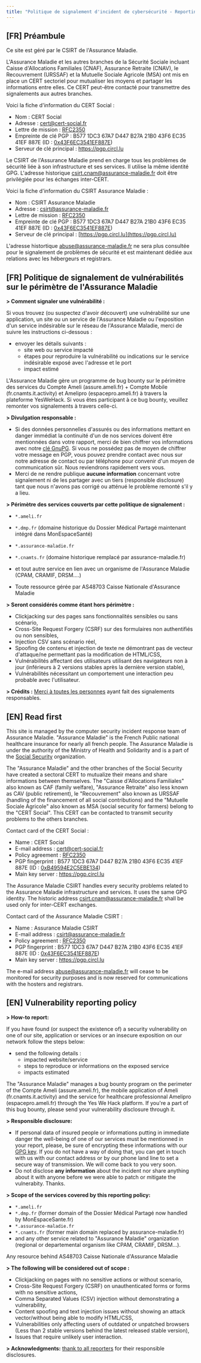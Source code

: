 ```yaml
---
title: "Politique de signalement d'incident de cybersécurité - Reporting Policy for Security Incident"
---
```


## [FR] Préambule

Ce site est géré par le CSIRT de l'Assurance Maladie.

L'Assurance Maladie et les autres branches de la Sécurité Sociale incluant Caisse d'Allocations Familiales (CNAF), Assurance Retraite (CNAV), le Recouvrement (URSSAF) et la Mutuelle Sociale Agricole (MSA) ont mis en place un CERT sectoriel pour mutualiser les moyens et partager les informations entre elles. Ce CERT peut-être contacté pour transmettre des signalements aux autres branches.

Voici la fiche d'information du CERT Social :
- Nom : CERT Social
- Adresse : [cert@cert-social.fr](mailto:cert@cert-social.fr)
- Lettre de mission : [RFC2350](https://www.assurance-maladie.ameli.fr/pages-d-informations-legales/cert-social)
- Empreinte de clé PGP : B577 1DC3 67A7 D447 B27A 21B0 43F6 EC35 41EF 887E (ID : [0x43F6EC3541EF887E](https://pgp.circl.lu/pks/lookup?op=get&search=0x43f6ec3541ef887e))
- Serveur de clé principal : https://pgp.circl.lu

Le CSIRT de l'Assurance Maladie prend en charge tous les problèmes de sécurité liée à son infrastructure et ses services. Il utilise la même identité GPG. L'adresse historique csirt.cnam@assurance-maladie.fr doit être privilégiée pour les échanges inter-CERT.

Voici la fiche d'information du CSIRT Assurance Maladie :
- Nom : CSIRT Assurance Maladie 
- Adresse : [csirt@assurance-maladie.fr](mailto:csirt@assurance-maladie.fr)
- Lettre de mission : [RFC2350](https://www.assurance-maladie.ameli.fr/pages-d-informations-legales/csirt-assurance-maladie-rfc2350)
- Empreinte de clé PGP : B577 1DC3 67A7 D447 B27A 21B0 43F6 EC35 41EF 887E (ID : [0x43F6EC3541EF887E](https://pgp.circl.lu/pks/lookup?op=get&search=0x43f6ec3541ef887e))
- Serveur de clé principal : [https://pgp.circl.lu](https://pgp.circl.lu)

L'adresse histortique abuse@assurance-maladie.fr ne sera plus consultée pour le signalement de problèmes de sécurité et est maintenant dédiée aux relations avec les hébergeurs et registrars.

## [FR] Politique de signalement de vulnérabilités sur le périmètre de l'Assurance Maladie

**> Comment signaler une vulnérabilité :** 

Si vous trouvez (ou suspectez d'avoir découvert) une vulnérabilité sur une application, un site ou un service de l'Assurance Maladie ou l'exposition d'un service indésirable sur le réseau de l'Assurance Maladie, merci de suivre les instructions ci-dessous :
- envoyer les détails suivants :
  - site web ou service impacté
  - étapes pour reproduire la vulnérabilité ou indications sur le service indésirable exposé avec l'adresse et le port
  - impact estimé
 
L'Assurance Maladie gère un programme de bug bounty sur le périmètre des services du Compte Ameli (assure.ameli.fr) + Compte Mobile (fr.cnamts.it.activity) et Amelipro (espacepro.ameli.fr) à travers la plateforme YesWeHack. Si vous êtes participant à ce bug bounty, veuillez remonter vos signalements à travers celle-ci.

**> Divulgation responsable :** 
- Si des données personnelles d'assurés ou des informations mettant en danger immédiat la continuité d'un de nos services doivent être mentionnées dans votre rapport, merci de bien chiffrer vos informations avec notre [clé GnuPG](https://pgp.circl.lu/pks/lookup?op=get&search=0x43f6ec3541ef887e). Si vous ne possédez pas de moyen de chiffrer votre message en PGP, vous pouvez prendre contact avec nous sur notre adresse de contact ou par téléphone pour convenir d'un moyen de communication sûr. Nous reviendrons rapidement vers vous. 
- Merci de ne rendre publique **aucune information** concernant votre signalement ni de les partager avec un tiers (responsible disclosure) tant que nous n'avons pas corrigé ou atténué le problème remonté s'il y a lieu. 

**> Périmètre des services couverts par cette politique de signalement :** 
- `*.ameli.fr`
- `*.dmp.fr` (domaine historique du Dossier Médical Partagé maintenant intégré dans MonEspaceSanté)
- `*.assurance-maladie.fr`
-  `*.cnamts.fr` (domaine historique remplacé par assurance-maladie.fr)
- et tout autre service en lien avec un organisme de l'Assurance Maladie (CPAM, CRAMIF, DRSM....)

- Toute ressource gérée par AS48703 Caisse Nationale d'Assurance Maladie

**> Seront considérés comme étant hors périmètre :** 
- Clickjacking sur des pages sans fonctionnalités sensibles ou sans scénario,
- Cross-Site Request Forgery (CSRF) sur des formulaires non authentifiés ou non sensibles,
- Injection CSV sans scénario réel,
- Spoofing de contenu et injection de texte ne démontrant pas de vecteur d'attaque/ne permettant pas la modification de HTML/CSS,
- Vulnérabilités affectant des utilisateurs utilisant des navigateurs non à jour (inférieurs à 2 versions stables après la dernière version stable),
- Vulnérabilités nécessitant un comportement une interaction peu probable avec l'utilisateur.

**> Crédits :** [Merci à toutes les personnes](/abuse/thanks/) ayant fait des signalements responsables.

## [EN] Read first

This site is managed by the computer security incident response team of Assurance Maladie.
"Assurance Maladie" is the French Public national healthcare insurance for nearly all french people. The Assurance Maladie is under the authority of the Ministry of Health and Solidarity and is a part of the [Social Security](https://www.securite-sociale.fr/accueil) organization.

The "Assurance Maladie" and the other branches of the Social Security have created a sectoral CERT to mutualize their means and share informations between themselves. The "Caisse d'Allocations Familiales" also known as CAF (family welfare), "Assurance Retraite" also less known as CAV (public retirement), le "Recouvrement" also known as URSSAF (handling of the financement of all social contributions) and the "Mutuelle Sociale Agricole" also known as MSA (social security for farmers) belong to the "CERT Social". This CERT can be contacted to transmit security problems to the others branches.

Contact card of the CERT Social :
- Name : CERT Social
- E-mail address : [cert@cert-social.fr](mailto:cert@cert-social.fr)
- Policy agreement : [RFC2350](https://assurance-maladie.ameli.fr/sites/default/files/cert-social-frc2350-v2_assurance-maladie.pdf)
- PGP fingerprint : B577 1DC3 67A7 D447 B27A 21B0 43F6 EC35 41EF 887E (ID : [0xB49594E2C5EBE134](https://pgp.circl.lu/pks/lookup?op=get&search=0x43f6ec3541ef887e))
- Main key server : https://pgp.circl.lu

The Assurance Maladie CSIRT handles every security problems related to the Assurance Maladie infrastructure and services. It uses the same GPG identity. The historic address csirt.cnam@assurance-maladie.fr shall be used only for inter-CERT exchanges.

Contact card of the Assurance Maladie CSIRT :
- Name : Assurance Maladie CSIRT
- E-mail address : [csirt@assurance-maladie.fr](mailto:csirt@assurance-maladie.fr)
- Policy agreement : [RFC2350](https://www.assurance-maladie.ameli.fr/pages-d-informations-legales/csirt-assurance-maladie-rfc2350)
- PGP fingerprint : B577 1DC3 67A7 D447 B27A 21B0 43F6 EC35 41EF 887E (ID : [0x43F6EC3541EF887E](https://pgp.circl.lu/pks/lookup?op=get&search=0x43f6ec3541ef887e))
- Main key server : https://pgp.circl.lu

The e-mail address abuse@assurance-maladie.fr will cease to be monitored for security purposes and is now reserved for communications with the hosters and registrars.

## [EN] Vulnerability reporting policy 

**> How-to report:**

If you have found (or suspect the existence of) a security vulnerability on one of our site, application or services or an insecure exposition on our network follow the steps below: 

- send the following details :
  - impacted website/service
  - steps to reproduce or informations on the exposed service
  - impacts estimated

The "Assurance Maladie" manages a bug bounty program on the perimeter of the Compte Ameli (assure.ameli.fr), the mobile application of Ameli (fr.cnamts.it.activity) and the service for healthcare professionnal Amelipro (espacepro.ameli.fr) through the Yes We Hack platform. If you're a part of this bug bounty, please send your vulnerability disclosure through it.

**> Responsible disclosure:** 
- If personal data of insured people or informations putting in immediate danger the well-being of one of our services must be mentionned in your report, please, be sure of encrypting these informations with our [GPG key](https://pgp.circl.lu/pks/lookup?op=get&search=0x43f6ec3541ef887e). If you do not have a way of doing that, you can get in touch with us with our contact address or by our phone land line to set a secure way of transmission. We will come back to you very soon.
- Do not disclose **any information** about the incident nor share anything about it with anyone before we were able to patch or mitigate the vulnerabity. Thanks.

**> Scope of the services covered by this reporting policy:** 
- `*.ameli.fr`
- `*.dmp.fr` (former domain of the Dossier Médical Partagé now handled by MonEspaceSante.fr)
- `*.assurance-maladie.fr`
-  `*.cnamts.fr` (former main domain replaced by assurance-maladie.fr)
- and any other service related to "Assurance Maladie" organization (regional or departemental organism like CPAM, CRAMIF, DRSM...).

Any resource behind AS48703 Caisse Nationale d'Assurance Maladie

**> The following will be considered out of scope :** 
- Clickjacking on pages with no sensitive actions or without scenario,
- Cross-Site Request Forgery (CSRF) on unauthenticated forms or forms with no sensitive actions,
- Comma Separated Values (CSV) injection without demonstrating a vulnerability,
- Content spoofing and text injection issues without showing an attack vector/without being able to modify HTML/CSS,
- Vulnerabilities only affecting users of outdated or unpatched browsers (Less than 2 stable versions behind the latest released stable version),
- Issues that require unlikely user interaction.

**> Acknowledgments:** [thank to all reporters](/abuse/thanks/) for their responsible disclosures.
